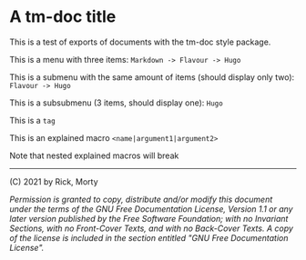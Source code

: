 # A tm-doc title

This is a test of exports of documents with the tm-doc style package.

This is a menu with three items: `Markdown -> Flavour -> Hugo`

This is a submenu with the same amount of items (should display only two): 
`Flavour -> Hugo`

This is a subsubmenu (3 items, should display one): `Hugo`

This is a `tag`

This is an explained macro `<name|argument1|argument2>`

Note that nested explained macros will break

---
(C) 2021 by Rick, Morty

*Permission is granted to copy, distribute and/or modify this document under 
the terms of the GNU Free Documentation License, Version 1.1 or any later 
version published by the Free Software Foundation; with no Invariant Sections, 
with no Front-Cover Texts, and with no Back-Cover Texts. A copy of the license 
is included in the section entitled "GNU Free Documentation License".*
